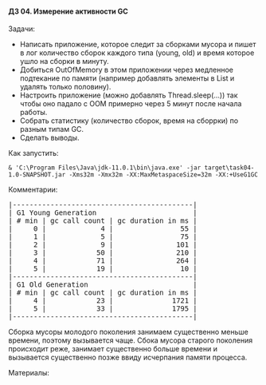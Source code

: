 #### ДЗ 04. Измерение активности GC

Задачи:
- Написать приложение, которое следит за сборками мусора и пишет в лог количество сборок каждого типа (young, old) и время которое ушло на сборки в минуту.
- Добиться OutOfMemory в этом приложении через медленное подтекание по памяти (например добавлять элементы в List и удалять только половину).
- Настроить приложение (можно добавлять Thread.sleep(...)) так чтобы оно падало с OOM примерно через 5 минут после начала работы.
- Собрать статистику (количество сборок, время на сборрки) по разным типам GC. 
- Сделать выводы.

Как запустить:
```
& 'C:\Program Files\Java\jdk-11.0.1\bin\java.exe' -jar target\task04-1.0-SNAPSHOT.jar -Xms32m -Xmx32m -XX:MaxMetaspaceSize=32m -XX:+UseG1GC
```

Комментарии:
<pre>
|-------------------------------------------|
| G1 Young Generation                       |
| # min | gc call count | gc duration in ms |
|     0 |             4 |                55 |
|     1 |             5 |                75 |
|     2 |             9 |               101 |
|     3 |            50 |               210 |
|     4 |            71 |               264 |
|     5 |            19 |                10 |
|-------------------------------------------|
| G1 Old Generation                         |
| # min | gc call count | gc duration in ms |
|     4 |            23 |              1721 |
|     5 |            33 |              1795 |
|-------------------------------------------|
</pre>
Сборка мусоры молодого поколения занимаем существенно меньше времени, поэтому вызывается чаще.
Сбока мусора старого поколения происходит реже, занимает существенно больше времени и вызывается существенно позже ввиду исчерпания памяти процесса.

Материалы:




